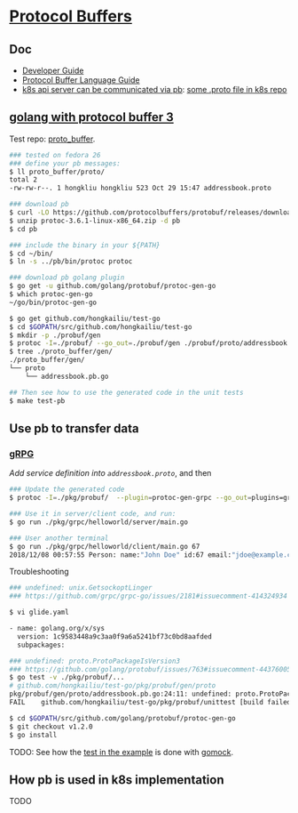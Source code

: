 # [Protocol Buffers](https://developers.google.com/protocol-buffers/)

## Doc

* [Developer Guide](https://developers.google.com/protocol-buffers/docs/overview)
* [Protocol Buffer Language Guide](https://developers.google.com/protocol-buffers/docs/proto)
* [k8s api server can be communicated via pb](https://kubernetes.io/docs/concepts/overview/kubernetes-api/#openapi-and-swagger-definitions): [some .proto file in k8s repo](https://github.com/kubernetes/kubernetes/blob/master/pkg/kubelet/apis/cri/runtime/v1alpha2/api.proto)

## [golang with protocol buffer 3](https://developers.google.com/protocol-buffers/docs/gotutorial)

Test repo: [proto_buffer](https://github.com/hongkailiu/test-go/tree/master/proto_buffer).

```bash
### tested on fedora 26
### define your pb messages:
$ ll proto_buffer/proto/
total 2
-rw-rw-r--. 1 hongkliu hongkliu 523 Oct 29 15:47 addressbook.proto

### download pb
$ curl -LO https://github.com/protocolbuffers/protobuf/releases/download/v3.6.1/protoc-3.6.1-linux-x86_64.zip
$ unzip protoc-3.6.1-linux-x86_64.zip -d pb
$ cd pb

### include the binary in your ${PATH}
$ cd ~/bin/
$ ln -s ../pb/bin/protoc protoc

### download pb golang plugin
$ go get -u github.com/golang/protobuf/protoc-gen-go
$ which protoc-gen-go
~/go/bin/protoc-gen-go

$ go get github.com/hongkailiu/test-go
$ cd $GOPATH/src/github.com/hongkailiu/test-go
$ mkdir -p ./probuf/gen
$ protoc -I=./probuf/ --go_out=./probuf/gen ./probuf/proto/addressbook.proto
$ tree ./proto_buffer/gen/
./proto_buffer/gen/
└── proto
    └── addressbook.pb.go

## Then see how to use the generated code in the unit tests
$ make test-pb
```


## Use pb to transfer data

### [gRPG](https://grpc.io/docs/tutorials/basic/go.html)

_Add service definition into `addressbook.proto`_, and then

```bash
### Update the generated code
$ protoc -I=./pkg/probuf/  --plugin=protoc-gen-grpc --go_out=plugins=grpc:./pkg/probuf/gen ./pkg/probuf/proto/addressbook.proto

### Use it in server/client code, and run:
$ go run ./pkg/grpc/helloworld/server/main.go

### User another terminal
$ go run ./pkg/grpc/helloworld/client/main.go 67
2018/12/08 00:57:55 Person: name:"John Doe" id:67 email:"jdoe@example.com" phones:<number:"555-4321" type:HOME > 

``` 


Troubleshooting

```bash
### undefined: unix.GetsockoptLinger
### https://github.com/grpc/grpc-go/issues/2181#issuecomment-414324934

$ vi glide.yaml

- name: golang.org/x/sys
  version: 1c9583448a9c3aa0f9a6a5241bf73c0bd8aafded
  subpackages:

### undefined: proto.ProtoPackageIsVersion3
### https://github.com/golang/protobuf/issues/763#issuecomment-443760051
$ go test -v ./pkg/probuf/...
# github.com/hongkailiu/test-go/pkg/probuf/gen/proto
pkg/probuf/gen/proto/addressbook.pb.go:24:11: undefined: proto.ProtoPackageIsVersion3
FAIL    github.com/hongkailiu/test-go/pkg/probuf/unittest [build failed]

$ cd $GOPATH/src/github.com/golang/protobuf/protoc-gen-go
$ git checkout v1.2.0
$ go install

```

TODO: See how the [test in the example](https://github.com/grpc/grpc-go/blob/master/examples/helloworld/mock_helloworld/hw_mock_test.go) is done with [gomock](https://github.com/golang/mock). 

## How pb is used in k8s implementation
TODO
